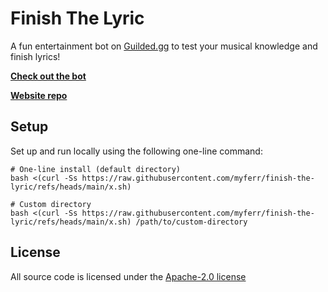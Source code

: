 # Finish The Lyric

A fun entertainment bot on [Guilded.gg](https://guilded.gg) to test your musical knowledge and finish lyrics!


[**Check out the bot**](https://finishthelyric.pages.dev)

[**Website repo**](https://github.com/finish-the-lyric-bot/website)

## Setup
Set up and run locally using the following one-line command:
```
# One-line install (default directory)
bash <(curl -Ss https://raw.githubusercontent.com/myferr/finish-the-lyric/refs/heads/main/x.sh)

# Custom directory
bash <(curl -Ss https://raw.githubusercontent.com/myferr/finish-the-lyric/refs/heads/main/x.sh) /path/to/custom-directory
```

## License

All source code is licensed under the [Apache-2.0 license](LICENSE)
